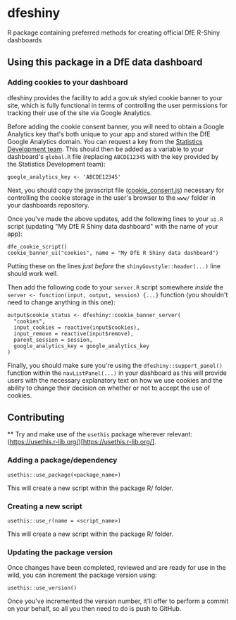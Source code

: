 # dfeshiny

R package containing preferred methods for creating official DfE R-Shiny dashboards 

## Using this package in a DfE data dashboard

### Adding cookies to your dashboard

dfeshiny provides the facility to add a gov.uk styled cookie banner to your 
site, which is fully functional in terms of controlling the user permissions for
tracking their use of the site via Google Analytics.

Before adding the cookie consent banner, you will need to obtain a Google 
Analytics key that's both unique to your app and stored within the DfE Google
Analytics domain. You can request a key from the 
[Statistics Development team](mailto:statistics.development@education.gov.uk). 
This should then be added as a variable to your dashboard's `global.R` file 
(replacing `ABCDE12345` with the key provided by the Statistics Development 
team):

```
google_analytics_key <- 'ABCDE12345'
```

Next, you should copy the javascript file
([cookie_consent.js](https://raw.githubusercontent.com/dfe-analytical-services/dfeshiny/cookie-module/js/cookie-consent.js)) 
necessary for controlling the cookie storage in the user's browser to the `www/` 
folder in your dashboards repository.

Once you've made the above updates, add the following lines to your `ui.R` script 
(updating "My DfE R Shiny data dashboard" with the name of your app):

```
dfe_cookie_script()
cookie_banner_ui("cookies", name = "My DfE R Shiny data dashboard")
```

Putting these on the lines *just before* the `shinyGovstyle::header(...)` line 
should work well.

Then add the following code to your `server.R` script somewhere *inside* the 
`server <- function(input, output, session) {...}` function (you shouldn't need 
to change anything in this one):

```
output$cookie_status <- dfeshiny::cookie_banner_server(
  "cookies",
  input_cookies = reactive(input$cookies),
  input_remove = reactive(input$remove),
  parent_session = session,
  google_analytics_key = google_analytics_key
)
```

Finally, you should make sure you're using the `dfeshiny::support_panel()` 
function within the `navListPanel(...)` in your dashboard as this will provide
users with the necessary explanatory text on how we use cookies and the ability 
to change their decision on whether or not to accept the use of cookies.

## Contributing

** Try and make use of the `usethis` package wherever relevant: (https://usethis.r-lib.org/)[https://usethis.r-lib.org/].


### Adding a package/dependency

`usethis::use_package(<package_name>)`

This will create a new script within the package R/ folder.


### Creating a new script

`usethis::use_r(name = <script_name>)`

This will create a new script within the package R/ folder.

### Updating the package version

Once changes have been completed, reviewed and are ready for use in the wild, you
can increment the package version using:

`usethis::use_version()`

Once you've incremented the version number, it'll offer to perform a commit on your behalf, so all you then need to do is push to GitHub.
